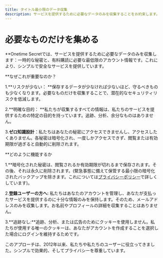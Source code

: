 ```yaml
---
title: タイトル最小限のデータ収集
description: サービスを提供するために必要なデータのみを収集することをお約束します。
---
```


# 必要なものだけを集める

**Onetime Secretでは、サービスを提供するために必要なデータのみを収集します：一時的な秘密と、有料購読に必要な最低限のアカウント情報です。これにより、シンプルで安全なサービスを提供しています。

**なぜこれが重要なのか？

1.**リスクが少ない： **保存するデータが少なければ少ないほど、守るべきものも少なくなります。必要なものだけを収集することで、潜在的なセキュリティリスクを低減します。

2.**明確な目的： **私たちが収集するすべての情報は、私たちのサービスを提供するための特定の目的を持っています。追跡、分析、余分なものはありません。

3.**ゼロ知識設計**：私たちはあなたの秘密にアクセスできませんし、アクセスしたくありません。各秘密は暗号化され、一度しかアクセスできず、閲覧または有効期限が過ぎると自動的に削除されます。

**どのように機能するか

1.**暗号化された秘密は、閲覧されるか有効期限が切れるまで保存されます。その後、それは永久に削除されます。(緊急事態に備えて保管する最小限の暗号化されたバックアップを除きます。これについては[プライバシーポリシー](https://onetimesecret.com/info/privacy)で詳しくしています)。

2.**登録ユーザーの方へ:** 私たちはあなたのアカウントを管理し、あなたが支払ったサービスを提供するのに十分な情報のみを保持します。そのため、メールアドレスのみを収集します。お名前やプロフィールの詳細を収集することはありません。

3.**追跡なし:**追跡、分析、または広告のためにクッキーを使用しません。私たちが使用する唯一のクッキーは、あなたがアカウントを作成することを選択した場合にログインを維持するためです。

このアプローチは、2012年以来、私たちや私たちのユーザーに役立ってきました。シンプルで効果的、そしてプライバシーを尊重しています。

